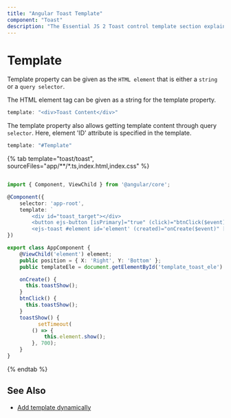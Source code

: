 ```yaml
---
title: "Angular Toast Template"
component: "Toast"
description: "The Essential JS 2 Toast control template section explains how to customize the toast control as needed."
---
```


# Template

Template property can be given as the `HTML element` that is either a `string`  or a `query selector`.

The HTML element tag can be given as a string for the template property.

```typescript
template: "<div>Toast Content</div>"

```

The template property also allows getting template content through query `selector`. Here, element 'ID' attribute is specified in the template.

```typescript
template: "#Template"

```

{% tab template="toast/toast", sourceFiles="app/**/*.ts,index.html,index.css"    %}

```typescript

import { Component, ViewChild } from '@angular/core';

@Component({
    selector: 'app-root',
    template: `
        <div id="toast_target"></div>
        <button ejs-button [isPrimary]="true" (click)="btnClick($event)">Show Toast</button>
        <ejs-toast #element id='element' (created)="onCreate($event)" [template]='templateEle' extendedTimeOut= '0' timeOut= '120000' [position] = 'position' > </ejs-toast>`
})

export class AppComponent {
    @ViewChild('element') element;
    public position = { X: 'Right', Y: 'Bottom' };
    public templateEle = document.getElementById('template_toast_ele').innerHTML;

    onCreate() {
      this.toastShow();
    }
    btnClick() {
      this.toastShow();
    }
    toastShow() {
          setTimeout(
        () => {
            this.element.show();
        }, 700);
    }
}

```

{% endtab %}

## See Also

* [Add template dynamically](./how-to/add-dynamic-template/)
